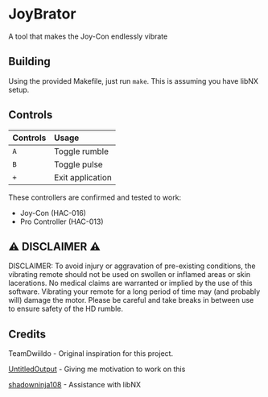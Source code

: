 # JoyBrator

 A tool that makes the Joy-Con endlessly vibrate

## Building

Using the provided Makefile, just run `make`. This is assuming you have libNX setup.

## Controls

| Controls   | Usage            |
| :--------- | :--------------- |
| `A`        | Toggle rumble    |
| `B`        | Toggle pulse     |
| `+`        | Exit application |

These controllers are confirmed and tested to work:

- Joy-Con (HAC-016)
- Pro Controller (HAC-013)

## ⚠️ DISCLAIMER ⚠️

DISCLAIMER: To avoid injury or aggravation of pre-existing conditions,
the vibrating remote should not be used on swollen or inflamed areas
or skin lacerations. No medical claims are warranted or implied by
the use of this software. Vibrating your remote for a long period of
time may (and probably will) damage the motor. Please be careful
and take breaks in between use to ensure safety of the HD rumble.

## Credits

TeamDwiildo - Original inspiration for this project.

[UntitledOutput](https://github.com/UntitledOutput) - Giving me motivation to work on this

[shadowninja108](https://github.com/shadowninja108) - Assistance with libNX
